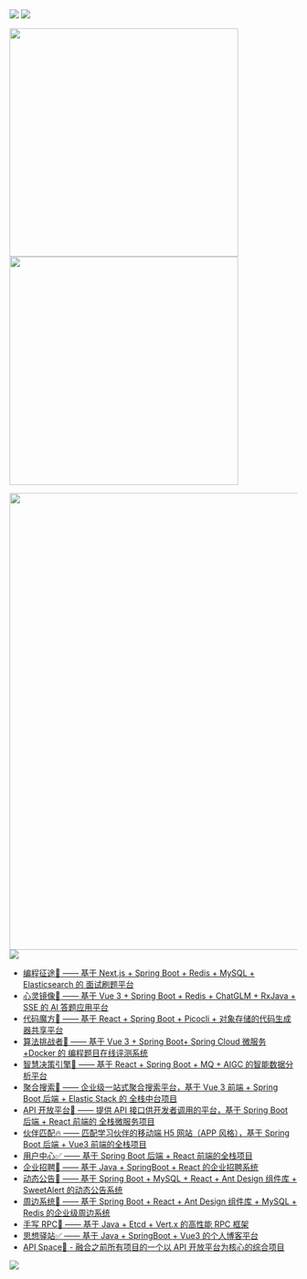 <!-- https://github.com/kyechan99/capsule-render -->
<img src="https://capsule-render.vercel.app/api?type=waving&color=timeGradient&height=300&&section=header&text=HI,%20Welcome!&fontSize=90&fontAlign=50&fontAlignY=30&desc=I%20am%20Winter.&descAlign=50&descSize=30&descAlignY=60&animation=twinkling" />

<!-- https://github.com/DenverCoder1/readme-typing-svg -->
<img src="https://readme-typing-svg.demolab.com?font=Fira+Code&size=25&pause=1000&center=true&vCenter=true&random=false&width=800&lines=悟已往之不谏，知来者之可追;纸上得来终觉浅，绝知此事要躬行" />

<!-- https://github.com/anuraghazra/github-readme-stats -->
<img align="center" width="400" src="https://github-readme-stats.vercel.app/api?username=wwdhbw&theme=transparent&show_icons=true&hide_border=true&show=reviews&hide_title=true" /><img align="center" width="400" src="https://streak-stats.demolab.com?user=wwdhbw&theme=transparent&date_format=%5BY.%5Dn.j&hide_border=true" />
<br/>
<!-- https://github.com/Ashutosh00710/github-readme-activity-graph -->
<img width="800" src="https://github-readme-activity-graph.vercel.app/graph?username=wwdhbw&theme=github-compact&hide_border=true&area=true" />
<br/>

<!-- https://github.com/tandpfun/skill-icons -->
<img align="center" src="https://skillicons.dev/icons?i=java,spring,mysql,redis,elasticsearch,rabbitmq,docker,jenkins,kubernetes,html,css,js,ts,vue,vite,pinia,react,nodejs,nginx,git,github,gitlab,linux,md,vscode,visualstudio,idea,webstorm,pycharm,rider&theme=light" />
<br/>

<ul>
    <li>
      <a href="https://github.com/wwdhbw/winter-ai-answer-backend">编程征途🚀  ——  基于 Next.js + Spring Boot + Redis + MySQL + Elasticsearch 的 面试刷题平台</a>
    </li>
    <li>
      <a href="https://github.com/wwdhbw/winter-ai-answer-backend">心灵镜像🚀  ——  基于 Vue 3 + Spring Boot + Redis + ChatGLM + RxJava + SSE 的 Al 答题应用平台</a>
    </li>
    <li>
      <a href="https://github.com/wwdhbw/winter-gen-code-backend">代码魔方🚀  ——  基于 React + Spring Boot + Picocli + 对象存储的代码生成器共享平台</a>
    </li>
    <li>
      <a href="https://github.com/wwdhbw/winter-oj-backend">算法挑战者🚀  ——  基于 Vue 3 + Spring Boot+ Spring Cloud 微服务 +Docker 的 编程题目在线评测系统</a>
    </li>
    <li>
      <a href="https://github.com/wwdhbw/winter-bi-backend">智慧决策引擎🚀  ——  基于 React + Spring Boot + MQ + AIGC 的智能数据分析平台</a>
    </li>
    <li>
      <a href="https://github.com/wwdhbw/winter-search-backend">聚合搜索🚀  ——  企业级一站式聚合搜索平台，基于 Vue 3 前端 + Spring Boot 后端 + Elastic Stack 的 全栈中台项目</a>
    </li>
    <li>
      <a href="https://github.com/wwdhbw/winter-api-backend">API 开放平台🚀  ——  提供 API 接口供开发者调用的平台，基于 Spring Boot 后端 + React 前端的 全栈微服务项目</a>
    </li>
    <li>
      <a href="https://github.com/wwdhbw/winter-friend-backend">伙伴匹配🔥  ——  匹配学习伙伴的移动端 H5 网站（APP 风格），基于 Spring Boot 后端 + Vue3 前端的全栈项目</a>
    </li>
    <li>
      <a href="https://github.com/wwdhbw/winter-user-center-backend">用户中心✅  ——  基于 Spring Boot 后端 + React 前端的全栈项目</a>
    </li>
    <li>
      <a href="https://github.com/wwdhbw/winter-invite-job-backend">企业招聘🚀 ——  基于 Java + SpringBoot + React 的企业招聘系统</a>
    </li>
    <li>
      <a href="https://github.com/wwdhbw/winter-announcement-backend">动态公告🚀  —— 基于 Spring Boot + MySQL + React + Ant Design 组件库 + SweetAlert 的动态公告系统</a>
    </li>
    <li>
      <a href="https://github.com/wwdhbw/winter-perimeter-backend">周边系统🚀  —— 基于 Spring Boot + React + Ant Design 组件库 + MySQL + Redis 的企业级周边系统</a>
    </li>
    <li>
      <a href="https://github.com/wwdhbw/winter-rpc-backend">手写 RPC🚀  ——  基于 Java + Etcd + Vert.x 的高性能 RPC 框架</a>
    </li>
    <li>
      <a href="https://github.com/lhccong/wanwu-generator">思想驿站✅  ——  基于 Java + SpringBoot + Vue3 的个人博客平台</a>
    </li>
    <li>
      <a href="https://github.com/wwdhbw/winter-api-space-backend">API Space🚀 - 融合之前所有项目的一个以 API 开放平台为核心的综合项目</a>
    </li>
  </ul>

<!-- https://github.com/kyechan99/capsule-render -->
<img src="https://capsule-render.vercel.app/api?type=waving&color=timeGradient&height=300&&section=footer&text=See%20You%20Later!&fontSize=90&fontAlign=50&fontAlignY=70&desc=May%20our%20code%20be%20BUG-FREE!&descAlign=50&descSize=30&descAlignY=40&animation=twinkling" />
